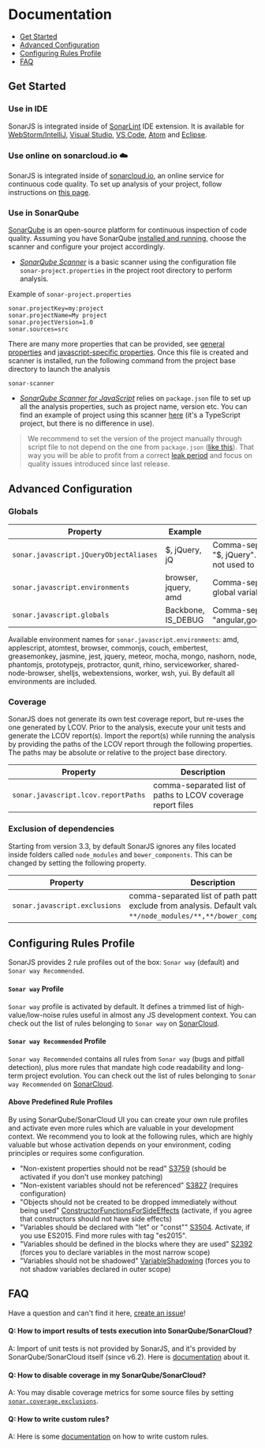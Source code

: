 # Documentation

* [Get Started](#get-started)
* [Advanced Configuration](#advanced-configuration)
* [Configuring Rules Profile](#rule-profile)
* [FAQ](#faq)


## <a name="get-started"></a>Get Started

### Use in IDE

SonarJS is integrated inside of [SonarLint](https://www.sonarlint.org/) IDE extension. It is available for [WebStorm/IntelliJ](https://www.sonarlint.org/intellij/index.html), [Visual Studio](https://www.sonarlint.org/visualstudio/index.html), [VS Code](https://www.sonarlint.org/vscode/index.html), [Atom](https://www.sonarlint.org/atom/index.html) and [Eclipse](https://www.sonarlint.org/eclipse/index.html).

### Use online on sonarcloud.io :cloud:
SonarJS is integrated inside of [sonarcloud.io](https://about.sonarcloud.io/), an online service for continuous code quality. To set up analysis of your project, follow instructions on [this page](https://about.sonarcloud.io/get-started/). 

### Use in SonarQube

[SonarQube](https://www.sonarqube.org/) is an open-source platform for continuous inspection of code quality. 
Assuming you have SonarQube [installed and running](https://docs.sonarqube.org/display/SONAR/Setup+and+Upgrade), choose the scanner and configure your project accordingly.

* [*SonarQube Scanner*](https://docs.sonarqube.org/display/SCAN/Analyzing+with+SonarQube+Scanner) is a basic scanner using the configuration file `sonar-project.properties` in the project root directory to perform analysis.

Example of `sonar-project.properties`
```properties
sonar.projectKey=my:project
sonar.projectName=My project
sonar.projectVersion=1.0
sonar.sources=src
```
There are many more properties that can be provided, see [general properties](https://docs.sonarqube.org/display/SONAR/Analysis+Parameters) and [javascript-specific properties](#advanced-configuration). Once this file is created and scanner is installed, run the following command from the project base directory to launch the analysis
```
sonar-scanner
```

* [*SonarQube Scanner for JavaScript*](https://github.com/bellingard/sonar-scanner-npm) relies on `package.json` file to set up all the analysis properties, such as project name, version etc. You can find an example of project using this scanner [here](https://github.com/SonarSource/SonarTS-example/tree/master/example1) (it's a TypeScript project, but there is no difference in use).

>We recommend to set the version of the project manually through script file to not depend on the one from `package.json` ([like this](https://github.com/SonarSource/SonarTS-example/blob/master/example1/analyse.js#L8)). That way you will be able to profit from a correct [leak period](https://docs.sonarqube.org/display/SONAR/Fixing+the+Water+Leak) and focus on quality issues introduced since last release.

## <a name="advanced-configuration"></a>Advanced Configuration

### Globals
Property | Example | Description
---------|---------|------------
`sonar.javascript.jQueryObjectAliases` |	$, jQuery, jQ	| Comma-separated list of names used to address jQuery object. Default value is "$, jQuery". NOTE These names are used only to detect jQuery usages, they are not used to build the list of globals.
`sonar.javascript.environments` | browser, jquery, amd | Comma-separated list of environments names. The analyzer automatically adds global variables based on that list. 
`sonar.javascript.globals` | Backbone, IS_DEBUG	| Comma-separated list of global variables. Default value is "angular,goog,google,OpenLayers,d3,dojo,dojox,dijit,Backbone,moment,casper".

Available environment names for `sonar.javascript.environments`: amd, applescript, atomtest, browser, commonjs, couch, embertest, greasemonkey, jasmine, jest, jquery, meteor, mocha, mongo, nashorn, node, phantomjs, prototypejs, protractor, qunit, rhino, serviceworker, shared-node-browser, shelljs, webextensions, worker, wsh, yui. By default all environments are included.
### <a name="coverage"></a>Coverage
SonarJS does not generate its own test coverage report, but re-uses the one generated by LCOV. 
Prior to the analysis, execute your unit tests and generate the LCOV report(s).
Import the report(s) while running the analysis by providing the paths of the LCOV report through the following properties. The paths may be absolute or relative to the project base directory.

Property | Description
---------|------------
`sonar.javascript.lcov.reportPaths` | comma-separated list of paths to LCOV coverage report files

### Exclusion of dependencies

Starting from version 3.3, by default SonarJS ignores any files located inside folders called `node_modules` and `bower_components`. This can be changed by setting the following property.

Property | Description
---------|------------
`sonar.javascript.exclusions` | comma-separated list of path patterns to exclude from analysis. Default value is `**/node_modules/**,**/bower_components/**`.

## <a name="rule-profile"></a>Configuring Rules Profile

SonarJS provides 2 rule profiles out of the box: `Sonar way` (default) and `Sonar way Recommended`.

#### `Sonar way` Profile
`Sonar way` profile is activated by default. It defines a trimmed list of high-value/low-noise rules useful in almost any JS development context. You can check out the list of rules belonging to `Sonar way` on [SonarCloud](https://sonarcloud.io/organizations/default/rules#qprofile=js-sonar-way-56838|activation=true).

#### `Sonar way Recommended` Profile
`Sonar way Recommended` contains all rules from `Sonar way` (bugs and pitfall detection), plus more rules that mandate high code readability and long-term project evolution. You can check out the list of rules belonging to `Sonar way Recommended` on [SonarCloud](https://sonarcloud.io/organizations/default/rules#qprofile=js-sonar-way-recommended-64843|activation=true).

#### Above Predefined Rule Profiles
By using SonarQube/SonarCloud UI you can create your own rule profiles and activate even more rules which are valuable in your development context. We recommend you to look at the following rules, which are highly valuable but whose activation depends on your environment, coding principles or requires some configuration.
* "Non-existent properties should not be read" [S3759](https://sonarcloud.io/organizations/default/rules#rule_key=javascript%3AS3759) (should be activated if you don't use monkey patching)
* "Non-existent variables should not be referenced" [S3827](https://sonarcloud.io/organizations/default/rules#rule_key=javascript%3AS3827) (requires configuration)
* "Objects should not be created to be dropped immediately without being used" [ConstructorFunctionsForSideEffects](https://sonarcloud.io/organizations/default/rules#rule_key=javascript%3AConstructorFunctionsForSideEffects) (activate, if you agree that constructors should not have side effects)
* "Variables should be declared with "let" or "const"" [S3504](https://sonarcloud.io/organizations/default/rules#rule_key=javascript%3AS3504). Activate, if you use ES2015. Find more rules with tag "es2015".
* "Variables should be defined in the blocks where they are used" [S2392](https://sonarcloud.io/organizations/default/rules#rule_key=javascript%3AS2392) (forces you to declare variables in the most narrow scope)
* "Variables should not be shadowed" [VariableShadowing](https://sonarcloud.io/organizations/default/rules#rule_key=javascript%3AVariableShadowing) (forces you to not shadow variables declared in outer scope)

## <a name="faq"></a>FAQ

Have a question and can't find it here, [create an issue](https://github.com/SonarSource/SonarJS/issues/new)!

#### Q: How to import results of tests execution into SonarQube/SonarCloud?
A: Import of unit tests is not provided by SonarJS, and it's provided by SonarQube/SonarCloud itself (since v6.2). Here is [documentation](https://docs.sonarqube.org/display/SONAR/Generic+Test+Data) about it.

#### Q: How to disable coverage in my SonarQube/SonarCloud?
A: You may disable coverage metrics for some source files by setting [`sonar.coverage.exclusions`](https://docs.sonarqube.org/display/SONAR/Narrowing+the+Focus#NarrowingtheFocus-IgnoreCodeCoverage).

#### Q: How to write custom rules?
A: Here is some [documentation](/docs/CUSTOM_RULES.md) on how to write custom rules.
